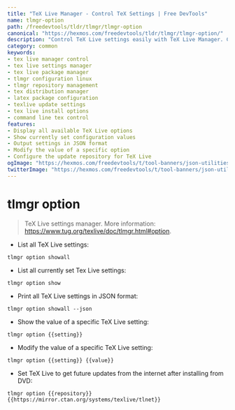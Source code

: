 ```yaml
---
title: "TeX Live Manager - Control TeX Settings | Free DevTools"
name: tlmgr-option
path: /freedevtools/tldr/tlmgr/tlmgr-option
canonical: "https://hexmos.com/freedevtools/tldr/tlmgr/tlmgr-option/"
description: "Control TeX Live settings easily with TeX Live Manager. Configure repositories, update packages, and manage installations through the command line. Free online tool, no registration required."
category: common
keywords:
- tex live manager control
- tex live settings manager
- tex live package manager
- tlmgr configuration linux
- tlmgr repository management
- tex distribution manager
- latex package configuration
- texlive update settings
- tex live install options
- command line tex control
features:
- Display all available TeX Live options
- Show currently set configuration values
- Output settings in JSON format
- Modify the value of a specific option
- Configure the update repository for TeX Live
ogImage: "https://hexmos.com/freedevtools/t/tool-banners/json-utilities-banner.png"
twitterImage: "https://hexmos.com/freedevtools/t/tool-banners/json-utilities-banner.png"
---
```


# tlmgr option

> TeX Live settings manager.
> More information: <https://www.tug.org/texlive/doc/tlmgr.html#option>.

- List all TeX Live settings:

`tlmgr option showall`

- List all currently set Tex Live settings:

`tlmgr option show`

- Print all TeX Live settings in JSON format:

`tlmgr option showall --json`

- Show the value of a specific TeX Live setting:

`tlmgr option {{setting}}`

- Modify the value of a specific TeX Live setting:

`tlmgr option {{setting}} {{value}}`

- Set TeX Live to get future updates from the internet after installing from DVD:

`tlmgr option {{repository}} {{https://mirror.ctan.org/systems/texlive/tlnet}}`
